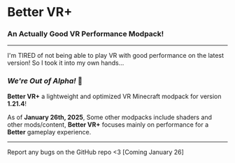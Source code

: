 # Better VR+  
### An Actually Good VR Performance Modpack!  
---

I'm TIRED of not being able to play VR with good performance on the latest version! So I took it into my own hands...  

### **_We're Out of Alpha!_** 🎉

**Better VR+** a lightweight and optimized VR Minecraft modpack for version **1.21.4**!  

As of **January 26th, 2025**, Some other modpacks include shaders and other mods/content, **Better VR+** focuses mainly on performance for a **Better** gameplay experience.

---

Report any bugs on the GitHub repo <3 [Coming January 26]

